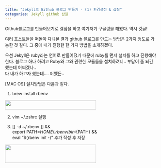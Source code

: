 ```yaml
---
title: "Jekyll로 Github 블로그 만들기 - (1) 환경설정 & 삽질"
categories: Jekyll github 삽질
---
```


Github블로그를 만들어보기로 결심을 하고 여기저기 구글링을 해봤다. 역시 갓글!

여러 포스트들을 떠돌아 다녀본 결과 github 블로그를 만드는 방법은 2가지 정도로 가능한 것 같다.
그 중에 내가 진행한 한 가지 방법을 소개하겠다.

우선 Jekyll은 ruby라는 언어로 만들어졌기 때문에 ruby를 먼저 설치를 하고 진행해야 한다.
블로그 하나 하려고 Ruby와 그와 관련한 모듈들을 설치하려니.. 부담이 좀 되긴 했는데 어쩌겠나..  
다 내가 하고자 했는데.... 어쨌든..

[MAC OS] 설치방법은 다음과 같다.
1. brew install rbenv  
<img src="../assets/img/스크린샷 2021-01-03 16.31.20.png" width="300" height="30"> 
  
2. vim ~/.zshrc 실행  
  
3. [[ -d ~/.rbenv ]] && \
    export PATH=${HOME}/.rbenv/bin:${PATH} && \
  eval “$(rbenv init -)” 추가 작성 후 저장
<img src="../assets/img/스크린샷 2021-01-03 16.58.13.png" width="300" height="60"> 
